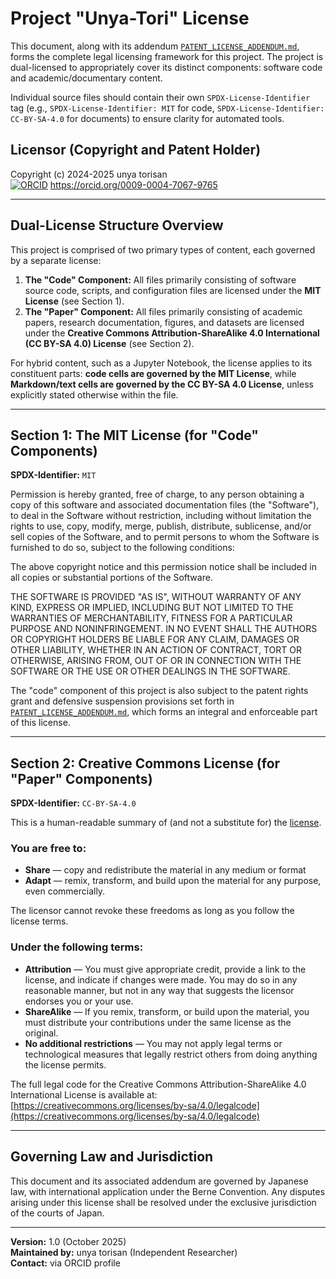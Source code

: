 # Project "Unya-Tori" License

This document, along with its addendum [`PATENT_LICENSE_ADDENDUM.md`](PATENT_LICENSE_ADDENDUM.md), forms the complete legal licensing framework for this project. The project is dual-licensed to appropriately cover its distinct components: software code and academic/documentary content.

Individual source files should contain their own `SPDX-License-Identifier` tag (e.g., `SPDX-License-Identifier: MIT` for code, `SPDX-License-Identifier: CC-BY-SA-4.0` for documents) to ensure clarity for automated tools.

## Licensor (Copyright and Patent Holder)

Copyright (c) 2024-2025 unya torisan  
[![ORCID](https://info.orcid.org/wp-content/uploads/2019/11/orcid_16x16.png)](https://orcid.org/0009-0004-7067-9765) https://orcid.org/0009-0004-7067-9765

---

## Dual-License Structure Overview

This project is comprised of two primary types of content, each governed by a separate license:

1.  **The "Code" Component:** All files primarily consisting of software source code, scripts, and configuration files are licensed under the **MIT License** (see Section 1).
2.  **The "Paper" Component:** All files primarily consisting of academic papers, research documentation, figures, and datasets are licensed under the **Creative Commons Attribution-ShareAlike 4.0 International (CC BY-SA 4.0) License** (see Section 2).

For hybrid content, such as a Jupyter Notebook, the license applies to its constituent parts: **code cells are governed by the MIT License**, while **Markdown/text cells are governed by the CC BY-SA 4.0 License**, unless explicitly stated otherwise within the file.

---

## Section 1: The MIT License (for "Code" Components)

**SPDX-Identifier:** `MIT`

Permission is hereby granted, free of charge, to any person obtaining a copy of this software and associated documentation files (the "Software"), to deal in the Software without restriction, including without limitation the rights to use, copy, modify, merge, publish, distribute, sublicense, and/or sell copies of the Software, and to permit persons to whom the Software is furnished to do so, subject to the following conditions:

The above copyright notice and this permission notice shall be included in all copies or substantial portions of the Software.

THE SOFTWARE IS PROVIDED "AS IS", WITHOUT WARRANTY OF ANY KIND, EXPRESS OR IMPLIED, INCLUDING BUT NOT LIMITED TO THE WARRANTIES OF MERCHANTABILITY, FITNESS FOR A PARTICULAR PURPOSE AND NONINFRINGEMENT. IN NO EVENT SHALL THE AUTHORS OR COPYRIGHT HOLDERS BE LIABLE FOR ANY CLAIM, DAMAGES OR OTHER LIABILITY, WHETHER IN AN ACTION OF CONTRACT, TORT OR OTHERWISE, ARISING FROM, OUT OF OR IN CONNECTION WITH THE SOFTWARE OR THE USE OR OTHER DEALINGS IN THE SOFTWARE.

The "code" component of this project is also subject to the patent rights grant and defensive suspension provisions set forth in [`PATENT_LICENSE_ADDENDUM.md`](PATENT_LICENSE_ADDENDUM.md), which forms an integral and enforceable part of this license.

---

## Section 2: Creative Commons License (for "Paper" Components)

**SPDX-Identifier:** `CC-BY-SA-4.0`

This is a human-readable summary of (and not a substitute for) the [license](https://creativecommons.org/licenses/by-sa/4.0/legalcode).

### You are free to:

*   **Share** — copy and redistribute the material in any medium or format
*   **Adapt** — remix, transform, and build upon the material
for any purpose, even commercially.

The licensor cannot revoke these freedoms as long as you follow the license terms.

### Under the following terms:

*   **Attribution** — You must give appropriate credit, provide a link to the license, and indicate if changes were made. You may do so in any reasonable manner, but not in any way that suggests the licensor endorses you or your use.
*   **ShareAlike** — If you remix, transform, or build upon the material, you must distribute your contributions under the same license as the original.
*   **No additional restrictions** — You may not apply legal terms or technological measures that legally restrict others from doing anything the license permits.

The full legal code for the Creative Commons Attribution-ShareAlike 4.0 International License is available at:  
[https://creativecommons.org/licenses/by-sa/4.0/legalcode](https://creativecommons.org/licenses/by-sa/4.0/legalcode)

---

## Governing Law and Jurisdiction

This document and its associated addendum are governed by Japanese law, with international application under the Berne Convention. Any disputes arising under this license shall be resolved under the exclusive jurisdiction of the courts of Japan.

---
**Version:** 1.0 (October 2025)  
**Maintained by:** unya torisan (Independent Researcher)  
**Contact:** via ORCID profile
